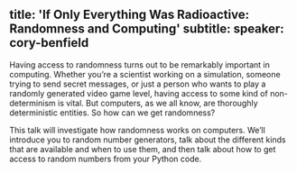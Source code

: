 title: 'If Only Everything Was Radioactive: Randomness and Computing'
subtitle:
speaker: cory-benfield
---
Having access to randomness turns out to be remarkably important in computing. Whether you’re a scientist working on a simulation, someone trying to send secret messages, or just a person who wants to play a randomly generated video game level, having access to some kind of non-determinism is vital. But computers, as we all know, are thoroughly deterministic entities. So how can we get randomness?

This talk will investigate how randomness works on computers. We’ll introduce you to random number generators, talk about the different kinds that are available and when to use them, and then talk about how to get access to random numbers from your Python code.